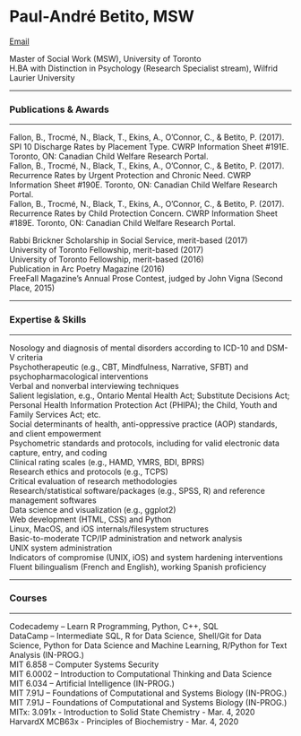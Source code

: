 # Paul-André Betito, MSW

[Email](mailto:paulandreb@tutanota.com)

Master of Social Work (MSW), University of Toronto<br>
H.BA with Distinction in Psychology (Research Specialist stream), Wilfrid Laurier University

***
### Publications & Awards
***

Fallon, B., Trocmé, N., Black, T., Ekins, A., O’Connor, C., & 
Betito, P. (2017). SPI 10 Discharge Rates by Placement Type. CWRP Information Sheet #191E. Toronto, ON: Canadian Child Welfare Research Portal.  
Fallon, B., Trocmé, N., Black, T., Ekins, A., O’Connor, C., & 
Betito, P. (2017). Recurrence Rates by Urgent Protection and Chronic Need. CWRP Information Sheet #190E. Toronto, ON: Canadian Child Welfare Research Portal.  
Fallon, B., Trocmé, N., Black, T., Ekins, A., O’Connor, C., & 
Betito, P. (2017). Recurrence Rates by Child Protection Concern. CWRP Information Sheet #189E. Toronto, ON: Canadian Child Welfare Research Portal.  

Rabbi Brickner Scholarship in Social Service, merit-based (2017)  
University of Toronto Fellowship, merit-based (2017)  
University of Toronto Fellowship, merit-based (2016)  
Publication in Arc Poetry Magazine (2016)  
FreeFall Magazine’s Annual Prose Contest, judged by John Vigna (Second Place, 2015)   

***
### Expertise & Skills
***

Nosology and diagnosis of mental disorders according to ICD-10 and DSM-V criteria  
Psychotherapeutic (e.g., CBT, Mindfulness, Narrative, SFBT) and psychopharmacological interventions  
Verbal and nonverbal interviewing techniques  
Salient legislation, e.g., Ontario Mental Health Act; Substitute Decisions Act; Personal Health Information Protection Act (PHIPA); the Child, Youth and Family Services Act; etc.  
Social determinants of health, anti-oppressive practice (AOP) standards, and client empowerment   
Psychometric standards and protocols, including for valid electronic data capture, entry, and coding  
Clinical rating scales (e.g., HAMD, YMRS, BDI, BPRS)  
Research ethics and protocols (e.g., TCPS)  
Critical evaluation of research methodologies  
Research/statistical software/packages (e.g., SPSS, R) and reference management softwares  
Data science and visualization (e.g., ggplot2)  
Web development (HTML, CSS) and Python  
Linux, MacOS, and iOS internals/filesystem structures  
Basic-to-moderate TCP/IP administration and network analysis  
UNIX system administration  
Indicators of compromise (UNIX, iOS) and system hardening interventions  
Fluent bilingualism (French and English), working Spanish proficiency   

***
### Courses
***

Codecademy – Learn R Programming, Python, C++, SQL  
DataCamp – Intermediate SQL, R for Data Science, Shell/Git for Data Science, Python for Data Science and Machine Learning, R/Python for Text Analysis (IN-PROG.)  
MIT 6.858 – Computer Systems Security  
MIT 6.0002 – Introduction to Computational Thinking and Data Science  
MIT 6.034 – Artificial Intelligence (IN-PROG.)  
MIT 7.91J – Foundations of Computational and Systems Biology (IN-PROG.) 
MIT 7.91J – Foundations of Computational and Systems Biology (IN-PROG.)
MITx: 3.091x - Introduction to Solid State Chemistry - Mar. 4, 2020  
HarvardX MCB63x - Principles of Biochemistry - Mar. 4, 2020
